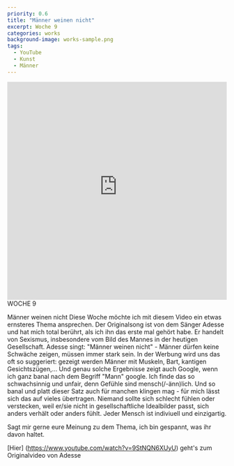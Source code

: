 ```yaml
---
priority: 0.6
title: "Männer weinen nicht"
excerpt: Woche 9
categories: works
background-image: works-sample.png
tags:
  - YouTube
  - Kunst
  - Männer
---
```

<span class="image featured"></span>
<iframe width="100%" height="500px" src="https://www.youtube-nocookie.com/embed/ShDjCc1N1fA" frameborder="0" allow="autoplay; encrypted-media" allowfullscreen></iframe>
WOCHE 9

Männer weinen nicht
Diese Woche möchte ich mit diesem Video ein etwas ernsteres Thema ansprechen.
Der Originalsong ist von dem Sänger Adesse und hat mich total berührt, als ich ihn das erste mal gehört habe. Er handelt von Sexismus, insbesondere vom Bild des Mannes in der heutigen Gesellschaft.
Adesse singt: "Männer weinen nicht" - Männer dürfen keine Schwäche zeigen, müssen immer stark sein. In der Werbung wird uns das oft so suggeriert: gezeigt werden Männer mit Muskeln, Bart, kantigen Gesichtszügen,... Und genau solche Ergebnisse zeigt auch Google, wenn ich ganz banal nach dem Begriff "Mann" google.
Ich finde das so schwachsinnig und unfair, denn Gefühle sind mensch(/-änn)lich.
Und so banal und platt dieser Satz auch für manchen klingen mag - für mich lässt sich das auf vieles übertragen. Niemand sollte sich schlecht fühlen oder verstecken, weil er/sie nicht in gesellschaftliche Idealbilder passt, sich anders verhält oder anders fühlt. Jeder Mensch ist indiviuell und einzigartig.

Sagt mir gerne eure Meinung zu dem Thema, ich bin gespannt, was ihr davon haltet.

[Hier] (https://www.youtube.com/watch?v=9StNQN6XUyU) geht's zum Originalvideo von Adesse
